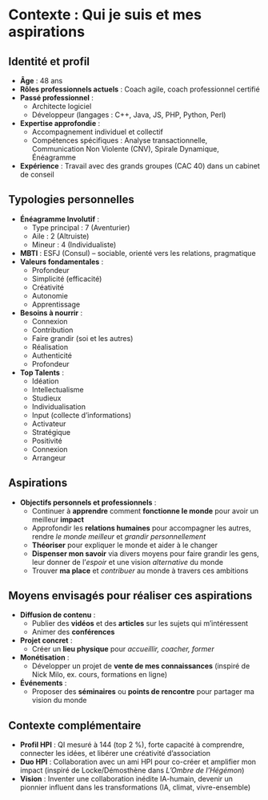 # Contexte : Qui je suis et mes aspirations

## Identité et profil
- **Âge** : 48 ans
- **Rôles professionnels actuels** : Coach agile, coach professionnel certifié
- **Passé professionnel** : 
  - Architecte logiciel
  - Développeur (langages : C++, Java, JS, PHP, Python, Perl)
- **Expertise approfondie** : 
  - Accompagnement individuel et collectif
  - Compétences spécifiques : Analyse transactionnelle, Communication Non Violente (CNV), Spirale Dynamique, Énéagramme
- **Expérience** : Travail avec des grands groupes (CAC 40) dans un cabinet de conseil

## Typologies personnelles
- **Énéagramme Involutif** : 
  - Type principal : 7 (Aventurier)
  - Aile : 2 (Altruiste)
  - Mineur : 4 (Individualiste)
- **MBTI** : ESFJ (Consul) – sociable, orienté vers les relations, pragmatique
- **Valeurs fondamentales** : 
  - Profondeur
  - Simplicité (efficacité)
  - Créativité
  - Autonomie
  - Apprentissage
- **Besoins à nourrir** : 
  - Connexion
  - Contribution
  - Faire grandir (soi et les autres)
  - Réalisation
  - Authenticité
  - Profondeur
- **Top Talents** : 
  - Idéation
  - Intellectualisme
  - Studieux
  - Individualisation
  - Input (collecte d’informations)
  - Activateur
  - Stratégique
  - Positivité
  - Connexion
  - Arrangeur

## Aspirations
- **Objectifs personnels et professionnels** : 
  - Continuer à **apprendre** comment **fonctionne le monde** pour avoir un meilleur **impact**
  - Approfondir les **relations humaines** pour accompagner les autres, rendre *le monde meilleur* et *grandir personnellement*
  - **Théoriser** pour expliquer le monde et aider à le changer
  - **Dispenser mon savoir** via divers moyens pour faire grandir les gens, leur donner de l’*espoir* et une vision *alternative* du monde
  - Trouver **ma place** et *contribuer* au monde à travers ces ambitions

## Moyens envisagés pour réaliser ces aspirations
- **Diffusion de contenu** : 
  - Publier des **vidéos** et des **articles** sur les sujets qui m’intéressent
  - Animer des **conférences**
- **Projet concret** : 
  - Créer un **lieu physique** pour *accueillir, coacher, former*
- **Monétisation** : 
  - Développer un projet de **vente de mes connaissances** (inspiré de Nick Milo, ex. cours, formations en ligne)
- **Événements** : 
  - Proposer des **séminaires** ou **points de rencontre** pour partager ma vision du monde

## Contexte complémentaire
- **Profil HPI** : QI mesuré à 144 (top 2 %), forte capacité à comprendre, connecter les idées, et libérer une créativité d’association
- **Duo HPI** : Collaboration avec un ami HPI pour co-créer et amplifier mon impact (inspiré de Locke/Démosthène dans *L’Ombre de l’Hégémon*)
- **Vision** : Inventer une collaboration inédite IA-humain, devenir un pionnier influent dans les transformations (IA, climat, vivre-ensemble)